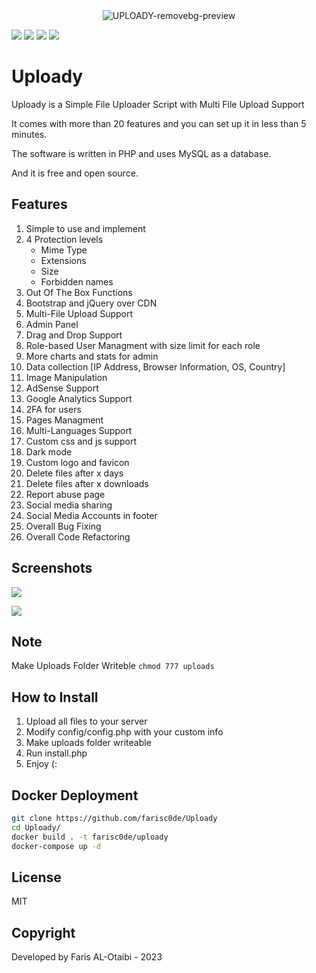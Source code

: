 <div align="center">
   <img src="https://i.ibb.co/qMSh4gN/UPLOADY-removebg-preview.png" alt="UPLOADY-removebg-preview" border="0">
</div>

![](https://img.shields.io/github/license/farisc0de/Uploady) ![](https://img.shields.io/github/v/release/farisc0de/Uploady) ![](https://img.shields.io/github/repo-size/farisc0de/Uploady) ![](https://img.shields.io/badge/PHP-777BB4?style=for-the-badge&logo=php&logoColor=white)

# Uploady

Uploady is a Simple File Uploader Script with Multi File Upload Support

It comes with more than 20 features and you can set up it in less than 5 minutes.

The software is written in PHP and uses MySQL as a database.

And it is free and open source.

## Features

1. Simple to use and implement
2. 4 Protection levels
   - Mime Type
   - Extensions
   - Size
   - Forbidden names
3. Out Of The Box Functions
4. Bootstrap and jQuery over CDN
5. Multi-File Upload Support
6. Admin Panel
7. Drag and Drop Support
8. Role-based User Managment with size limit for each role
9. More charts and stats for admin
10. Data collection [IP Address, Browser Information, OS, Country]
11. Image Manipulation
12. AdSense Support
13. Google Analytics Support
14. 2FA for users
15. Pages Managment
16. Multi-Languages Support
17. Custom css and js support
18. Dark mode
19. Custom logo and favicon
20. Delete files after x days
21. Delete files after x downloads
22. Report abuse page
23. Social media sharing
24. Social Media Accounts in footer
25. Overall Bug Fixing
26. Overall Code Refactoring

## Screenshots

![](https://i.imgur.com/ropeZWD.png)

![](https://i.imgur.com/fTe1FCZ.png)

## Note

Make Uploads Folder Writeble `chmod 777 uploads`

## How to Install

1. Upload all files to your server
2. Modify config/config.php with your custom info
3. Make uploads folder writeable
4. Run install.php
5. Enjoy (:

## Docker Deployment

```bash
git clone https://github.com/farisc0de/Uploady
cd Uploady/
docker build . -t farisc0de/uploady
docker-compose up -d
```

## License

MIT

## Copyright

Developed by Faris AL-Otaibi - 2023
